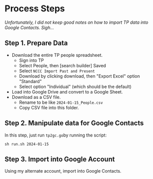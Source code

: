 # Process Steps

*Unfortunately, I did not keep good notes on how to import TP data into Google Contacts. Sigh...*

## Step 1. Prepare Data

- Download the entire TP people spreadsheet.
    - Sign into TP
    - Select People, then [search builder] Saved
    - Select `NCCC Import Past and Present`
    - Download by clicking download, then "Export Excel" option "Standard"
    - Select option "Individual" (which should be the default)
- Load into Google Drive and convert to a Google Sheet.
- Download as a CSV file.
    - Rename to be like `2024-01-15_People.csv`
    - Copy CSV file into this folder.

## Step 2. Manipulate data for Google Contacts

In this step, just run `tp2gc.go`by running the script:

```
sh run.sh 2024-01-15
```

## Step 3. Import into Google Account

Using my alternate account, import into Google Contacts.